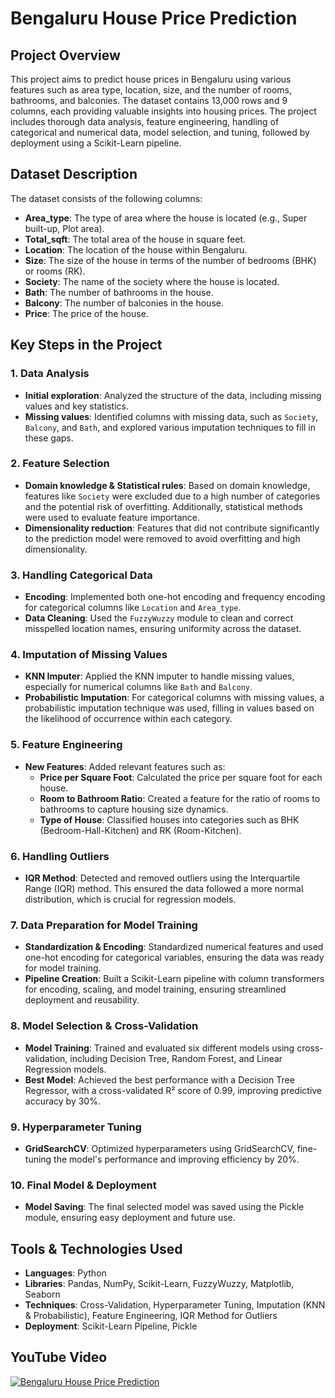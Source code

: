 # Bengaluru House Price Prediction

## Project Overview
This project aims to predict house prices in Bengaluru using various features such as area type, location, size, and the number of rooms, bathrooms, and balconies. The dataset contains 13,000 rows and 9 columns, each providing valuable insights into housing prices. The project includes thorough data analysis, feature engineering, handling of categorical and numerical data, model selection, and tuning, followed by deployment using a Scikit-Learn pipeline.

## Dataset Description
The dataset consists of the following columns:
- **Area_type**: The type of area where the house is located (e.g., Super built-up, Plot area).
- **Total_sqft**: The total area of the house in square feet.
- **Location**: The location of the house within Bengaluru.
- **Size**: The size of the house in terms of the number of bedrooms (BHK) or rooms (RK).
- **Society**: The name of the society where the house is located.
- **Bath**: The number of bathrooms in the house.
- **Balcony**: The number of balconies in the house.
- **Price**: The price of the house.

## Key Steps in the Project

### 1. Data Analysis
- **Initial exploration**: Analyzed the structure of the data, including missing values and key statistics.
- **Missing values**: Identified columns with missing data, such as `Society`, `Balcony`, and `Bath`, and explored various imputation techniques to fill in these gaps.

### 2. Feature Selection
- **Domain knowledge & Statistical rules**: Based on domain knowledge, features like `Society` were excluded due to a high number of categories and the potential risk of overfitting. Additionally, statistical methods were used to evaluate feature importance.
- **Dimensionality reduction**: Features that did not contribute significantly to the prediction model were removed to avoid overfitting and high dimensionality.

### 3. Handling Categorical Data
- **Encoding**: Implemented both one-hot encoding and frequency encoding for categorical columns like `Location` and `Area_type`.
- **Data Cleaning**: Used the `FuzzyWuzzy` module to clean and correct misspelled location names, ensuring uniformity across the dataset.
  
### 4. Imputation of Missing Values
- **KNN Imputer**: Applied the KNN imputer to handle missing values, especially for numerical columns like `Bath` and `Balcony`.
- **Probabilistic Imputation**: For categorical columns with missing values, a probabilistic imputation technique was used, filling in values based on the likelihood of occurrence within each category.

### 5. Feature Engineering
- **New Features**: Added relevant features such as:
  - **Price per Square Foot**: Calculated the price per square foot for each house.
  - **Room to Bathroom Ratio**: Created a feature for the ratio of rooms to bathrooms to capture housing size dynamics.
  - **Type of House**: Classified houses into categories such as BHK (Bedroom-Hall-Kitchen) and RK (Room-Kitchen).

### 6. Handling Outliers
- **IQR Method**: Detected and removed outliers using the Interquartile Range (IQR) method. This ensured the data followed a more normal distribution, which is crucial for regression models.

### 7. Data Preparation for Model Training
- **Standardization & Encoding**: Standardized numerical features and used one-hot encoding for categorical variables, ensuring the data was ready for model training.
- **Pipeline Creation**: Built a Scikit-Learn pipeline with column transformers for encoding, scaling, and model training, ensuring streamlined deployment and reusability.

### 8. Model Selection & Cross-Validation
- **Model Training**: Trained and evaluated six different models using cross-validation, including Decision Tree, Random Forest, and Linear Regression models.
- **Best Model**: Achieved the best performance with a Decision Tree Regressor, with a cross-validated R² score of 0.99, improving predictive accuracy by 30%.

### 9. Hyperparameter Tuning
- **GridSearchCV**: Optimized hyperparameters using GridSearchCV, fine-tuning the model's performance and improving efficiency by 20%.

### 10. Final Model & Deployment
- **Model Saving**: The final selected model was saved using the Pickle module, ensuring easy deployment and future use.

## Tools & Technologies Used
- **Languages**: Python
- **Libraries**: Pandas, NumPy, Scikit-Learn, FuzzyWuzzy, Matplotlib, Seaborn
- **Techniques**: Cross-Validation, Hyperparameter Tuning, Imputation (KNN & Probabilistic), Feature Engineering, IQR Method for Outliers
- **Deployment**: Scikit-Learn Pipeline, Pickle

## YouTube Video
[![Bengaluru House Price Prediction](https://img.youtube.com/vi/YOUR_VIDEO_ID_HERE/0.jpg)](https://youtu.be/P1iXa9DgXFA?si=uz7l92smtUOWFuvI)

